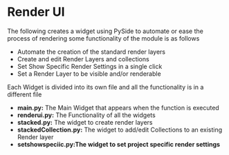 <h1>Render UI</h1>
The following creates a widget using PySide to automate or ease the process of rendering 
some functionality of the module is as follows
<ul>
  <li>Automate the creation of the standard render layers</li>
  <li>Create and edit Render Layers and collections</li>
  <li>Set Show Specific Render Settings in a single click </li>
  <li>Set a Render Layer to be visible and/or renderable </li>
</ul>

Each Widget is divided into its own file and all the functionality is in a different file 
<ul>
  <li><b>main.py:</b> The Main Widget that appears when the function is executed </li>
  <li><b>renderui.py:</b> The Functionality of all the widgets</li>
  <li><b>stacked.py:</b> The widget to create render layers </li>
  <li><b>stackedCollection.py:</b> The widget to add/edit Collections to an existing Render layer
  <li><b>setshowspeciic.py:<b>The widget to set project specific render settings
  
